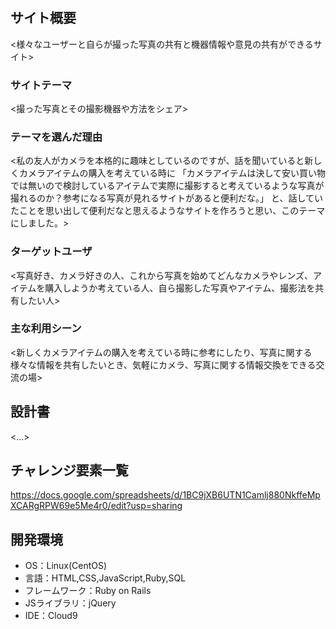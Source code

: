# <Shutter>

## サイト概要
<様々なユーザーと自らが撮った写真の共有と機器情報や意見の共有ができるサイト>

### サイトテーマ
<撮った写真とその撮影機器や方法をシェア>

### テーマを選んだ理由
<私の友人がカメラを本格的に趣味としているのですが、話を聞いていると新しくカメラアイテムの購入を考えている時に
「カメラアイテムは決して安い買い物では無いので検討しているアイテムで実際に撮影すると考えているような写真が撮れるのか？参考になる写真が見れるサイトがあると便利だな。」
と、話していたことを思い出して便利だなと思えるようなサイトを作ろうと思い、このテーマにしました。>

### ターゲットユーザ
<写真好き、カメラ好きの人、これから写真を始めてどんなカメラやレンズ、アイテムを購入しようか考えている人、自ら撮影した写真やアイテム、撮影法を共有したい人>

### 主な利用シーン
<新しくカメラアイテムの購入を考えている時に参考にしたり、写真に関する様々な情報を共有したいとき、気軽にカメラ、写真に関する情報交換をできる交流の場>

## 設計書
<...>

## チャレンジ要素一覧
<https://docs.google.com/spreadsheets/d/1BC9jXB6UTN1Camlj880NkffeMpXCARgRPW69e5Me4r0/edit?usp=sharing>

## 開発環境
- OS：Linux(CentOS)
- 言語：HTML,CSS,JavaScript,Ruby,SQL
- フレームワーク：Ruby on Rails
- JSライブラリ：jQuery
- IDE：Cloud9
